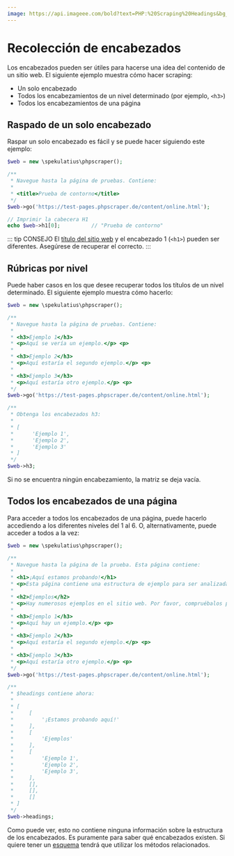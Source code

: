 ```yaml
---
image: https://api.imageee.com/bold?text=PHP:%20Scraping%20Headings&bg_image=https://images.unsplash.com/photo-1542762933-ab3502717ce7
---
```


# Recolección de encabezados

Los encabezados pueden ser útiles para hacerse una idea del contenido de un sitio web. El siguiente ejemplo muestra cómo hacer scraping:

 - Un solo encabezado
 - Todos los encabezamientos de un nivel determinado (por ejemplo, `<h3>`)
 - Todos los encabezamientos de una página


## Raspado de un solo encabezado

Raspar un solo encabezado es fácil y se puede hacer siguiendo este ejemplo:

```PHP
$web = new \spekulatius\phpscraper();

/**
 * Navegue hasta la página de pruebas. Contiene:
 *
 * <title>Prueba de contorno</title>
 */
$web->go('https://test-pages.phpscraper.de/content/online.html');

// Imprimir la cabecera H1
echo $web->h1[0];          // "Prueba de contorno"
```

::: tip CONSEJO
El [título del sitio web](/es/examples/scrape-website-title) y el encabezado 1 (`<h1>`) pueden ser diferentes. Asegúrese de recuperar el correcto.
:::


## Rúbricas por nivel

Puede haber casos en los que desee recuperar todos los títulos de un nivel determinado. El siguiente ejemplo muestra cómo hacerlo:

```php
$web = new \spekulatius\phpscraper();

/**
 * Navegue hasta la página de pruebas. Contiene:
 *
 * <h3>Ejemplo 1</h3>
 * <p>Aquí se vería un ejemplo.</p> <p>
 *
 * <h3>Ejemplo 2</h3>
 * <p>Aquí estaría el segundo ejemplo.</p> <p>
 *
 * <h3>Ejemplo 3</h3>
 * <p>Aquí estaría otro ejemplo.</p> <p>
 */
$web->go('https://test-pages.phpscraper.de/content/online.html');

/**
 * Obtenga los encabezados h3:
 *
 * [
 *      'Ejemplo 1',
 *      'Ejemplo 2',
 *      'Ejemplo 3'
 * ]
 */
$web->h3;
```

Si no se encuentra ningún encabezamiento, la matriz se deja vacía.


## Todos los encabezados de una página

Para acceder a todos los encabezados de una página, puede hacerlo accediendo a los diferentes niveles del 1 al 6. O, alternativamente, puede acceder a todos a la vez:


```php
$web = new \spekulatius\phpscraper();

/**
 * Navegue hasta la página de la prueba. Esta página contiene:
 *
 * <h1>¡Aquí estamos probando!</h1>
 * <p>Esta página contiene una estructura de ejemplo para ser analizada. Viene con una serie de encabezados y párrafos anidados como ejemplo de scrape.</p>
 *
 * <h2>Ejemplos</h2>
 * <p>Hay numerosos ejemplos en el sitio web. Por favor, compruébalos para obtener más contexto sobre cómo funciona el scraping.</p> <p>
 *
 * <h3>Ejemplo 1</h3>
 * <p>Aquí hay un ejemplo.</p> <p>
 *
 * <h3>Ejemplo 2</h3>
 * <p>Aquí estaría el segundo ejemplo.</p> <p>
 *
 * <h3>Ejemplo 3</h3>
 * <p>Aquí estaría otro ejemplo.</p> <p>
 */
$web->go('https://test-pages.phpscraper.de/content/online.html');

/**
 * $headings contiene ahora:
 *
 * [
 *     [
 *         '¡Estamos probando aquí!'
 *     ],
 *     [
 *         'Ejemplos'
 *     ],
 *     [
 *         'Ejemplo 1',
 *         'Ejemplo 2',
 *         'Ejemplo 3',
 *     ],
 *     [],
 *     [],
 *     []
 * ]
 */
$web->headings;
```

Como puede ver, esto no contiene ninguna información sobre la estructura de los encabezados. Es puramente para saber qué encabezados existen. Si quiere tener un [esquema](/es/examples/outline) tendrá que utilizar los métodos relacionados.

